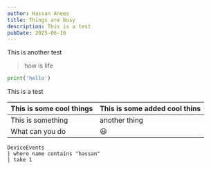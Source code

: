 ```yaml
---
author: Hassan Anees
title: Things are busy
description: This is a test
pubDate: 2025-06-16
---
```

This is another test

> how is life

```python
print('hello')
```

This is a test

| This is some cool things | This is some added cool thins |
| --- | --- |
| This is something | another thing |
| What can you do | 😃  |

```kql
DeviceEvents
| where name contains "hassan"
| take 1
```